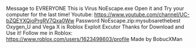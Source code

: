 Message to EVRERYONE
This is Virus NoEscape.exe
Open it and
Try your computer for the last time!
Youtube: https://www.youtube.com/channel/UC-bZQEYXQjoPrgRV7Qxa0Ww
Password NoEscape.zip:mysubsarethebest
Oxygen_U and Vega X is Roblox Exploit Excutor 
Thanks for Download and Use it!
Follow me in Roblox: https://www.roblox.com/users/1623498603/profile
Made by BobucXMan
